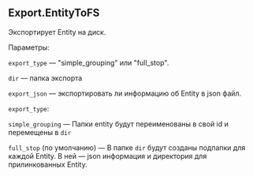 ## Export.EntityToFS

Экспортирует Entity на диск.

Параметры:

`export_type` — "simple_grouping" или "full_stop".

`dir` — папка экспорта

`export_json` — экспортировать ли информацию об Entity в json файл.

`export_type`:

`simple_grouping` — Папки entity будут переименованы в свой id и перемещены в `dir`

`full_stop` (по умолчанию) — В папке `dir` будут созданы подпапки для каждой Entity. В ней — json информация и директория для прилинкованных Entity.
